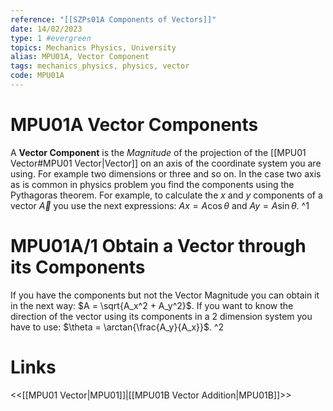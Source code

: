 ```yaml
---
reference: "[[SZPs01A Components of Vectors]]"
date: 14/02/2023
type: 1 #evergreen
topics: Mechanics Physics, University
alias: MPU01A, Vector Component
tags: mechanics_physics, physics, vector
code: MPU01A
---
```

# MPU01A Vector Components

A **Vector Component** is the *Magnitude* of the projection of the [[MPU01 Vector#MPU01 Vector|Vector]] on an axis of the coordinate system you are using. For example two dimensions or three and so on. In the case two axis as is common in physics problem you find the components using the Pythagoras theorem. For example, to calculate the $x$ and $y$ components of a vector $\vec{A}$ you use the next expressions: $Ax = A \cos\theta$ and $Ay = A \sin\theta$. ^1


# MPU01A/1 Obtain a Vector through its Components 

If you have the components but not the Vector Magnitude you can obtain it in the next way: $A = \sqrt{A_x^2 + A_y^2}$. If you want to know the direction of the vector using its components in a 2 dimension system you have to use: $\theta = \arctan{\frac{A_y}{A_x}}$. ^2

# Links
<<[[MPU01 Vector|MPU01]]|[[MPU01B Vector Addition|MPU01B]]>>